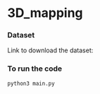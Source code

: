 # 3D_mapping

### Dataset
Link to download the dataset: 

### To run the code
```
python3 main.py
```
